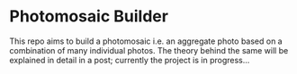 # Photomosaic Builder

This repo aims to build a photomosaic i.e. an aggregate photo based on a combination of many individual photos. The theory behind the same will be explained in detail in a post; currently the project is in progress...